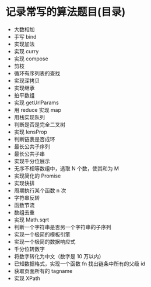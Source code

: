 # 记录常写的算法题目(目录)

* 大数相加
* 手写 bind
* 实现加法
* 实现 curry
* 实现 compose
* 剪枝
* 循环有序列表的查找
* 实现深拷贝
* 实现继承
* 拍平数组
* 实现 getUrlParams
* 用 reduce 实现 map
* 用栈实现队列
* 判断是否是完全二叉树
* 实现 lensProp
* 判断链表是否成环
* 最长公共子序列
* 最长公共子串
* 实现千分位展示
* 无序不相等数组中，选取 N 个数，使其和为 M
* 实现简化的 Promise
* 实现快排
* 周期执行某个函数 n 次
* 字符串反转
* 函数节流
* 数组去重
* 实现 Math.sqrt
* 判断一个字符串是否另一个字符串的子序列
* 实现一个极简的模板引擎
* 实现一个极简的数据响应式
* 千分位转数字
* 将数字转化为中文（数字是 10 万以内）
* 已知数据格式，实现一个函数 fn 找出链条中所有的父级 id
* 获取页面所有的 tagname
* 实现 XPath
